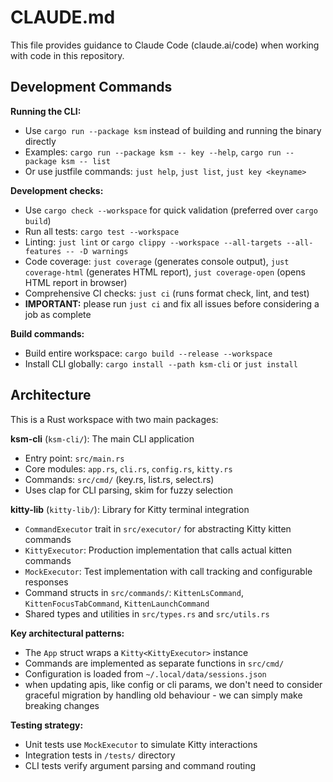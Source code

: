 # CLAUDE.md

This file provides guidance to Claude Code (claude.ai/code) when working with code in this repository.

## Development Commands

**Running the CLI:**

- Use `cargo run --package ksm` instead of building and running the binary directly
- Examples: `cargo run --package ksm -- key --help`, `cargo run --package ksm -- list`
- Or use justfile commands: `just help`, `just list`, `just key <keyname>`

**Development checks:**

- Use `cargo check --workspace` for quick validation (preferred over `cargo build`)
- Run all tests: `cargo test --workspace`
- Linting: `just lint` or `cargo clippy --workspace --all-targets --all-features -- -D warnings`
- Code coverage: `just coverage` (generates console output), `just coverage-html` (generates HTML report), `just coverage-open` (opens HTML report in browser)
- Comprehensive CI checks: `just ci` (runs format check, lint, and test)
- **IMPORTANT:** please run `just ci` and fix all issues before considering a job as complete

**Build commands:**

- Build entire workspace: `cargo build --release --workspace`
- Install CLI globally: `cargo install --path ksm-cli` or `just install`

## Architecture

This is a Rust workspace with two main packages:

**ksm-cli** (`ksm-cli/`): The main CLI application

- Entry point: `src/main.rs`
- Core modules: `app.rs`, `cli.rs`, `config.rs`, `kitty.rs`
- Commands: `src/cmd/` (key.rs, list.rs, select.rs)
- Uses clap for CLI parsing, skim for fuzzy selection

**kitty-lib** (`kitty-lib/`): Library for Kitty terminal integration

- `CommandExecutor` trait in `src/executor/` for abstracting Kitty kitten commands
- `KittyExecutor`: Production implementation that calls actual kitten commands
- `MockExecutor`: Test implementation with call tracking and configurable responses
- Command structs in `src/commands/`: `KittenLsCommand`, `KittenFocusTabCommand`, `KittenLaunchCommand`
- Shared types and utilities in `src/types.rs` and `src/utils.rs`

**Key architectural patterns:**

- The `App` struct wraps a `Kitty<KittyExecutor>` instance
- Commands are implemented as separate functions in `src/cmd/`
- Configuration is loaded from `~/.local/data/sessions.json`
- when updating apis, like config or cli params, we don't need to consider graceful migration by handling old behaviour - we can simply make breaking changes

**Testing strategy:**

- Unit tests use `MockExecutor` to simulate Kitty interactions
- Integration tests in `/tests/` directory
- CLI tests verify argument parsing and command routing

